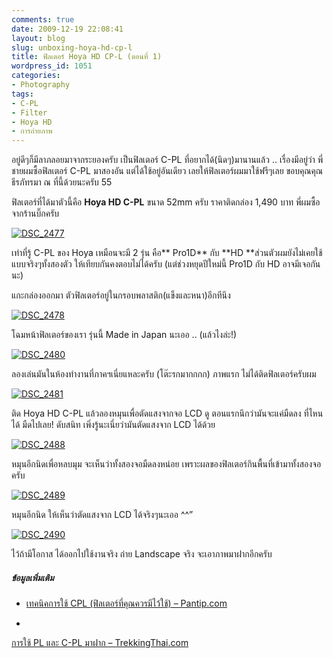 ```yaml
---
comments: true
date: 2009-12-19 22:08:41
layout: blog
slug: unboxing-hoya-hd-cp-l
title: ฟิลเตอร์ Hoya HD CP-L (ตอนที่ 1)
wordpress_id: 1051
categories:
- Photography
tags:
- C-PL
- Filter
- Hoya HD
- การถ่ายภาพ
---
```


อยู่ดีๆก็มีลาภลอยมาจากระยองครับ เป็นฟิลเตอร์ C-PL ที่อยากได้(นิดๆ)มานานแล้ว .. เรื่องมีอยู่ว่า พี่ชายผมซื้อฟิลเตอร์ C-PL มาสองอัน แต่ได้ใช้อยู่อันเดียว เลยให้ฟิลเตอร์ผมมาใช้ฟรีๆเลย ขอบคุณคุณธีรภัทรมา ณ ที่นี้ด้วยนะครับ 55

 

ฟิลเตอร์ที่ได้มาตัวนี้คือ **Hoya HD C-PL** ขนาด 52mm ครับ ราคาติดกล่อง 1,490 บาท พี่ผมซื้อจากร้านบิ๊กครับ

 

[![DSC_2477](http://www.armno.in.th/wp-content/uploads/2009/12/DSC_2477_thumb.jpg)](http://www.armno.in.th/wp-content/uploads/2009/12/DSC_2477.jpg)

 

เท่าที่รู้ C-PL ของ Hoya เหมือนจะมี 2 รุ่น คือ** Pro1D** กับ **HD **ส่วนตัวผมยังไม่เคยใช้แบบจริงๆทั้งสองตัว ให้เทียบกันคงตอบไม่ได้ครับ (แต่ช่วงหยุดปีใหม่นี้ Pro1D กับ HD อาจมีเจอกันนะ)

  

แกะกล่องออกมา ตัวฟิลเตอร์อยู่ในกรอบพลาสติก(แข็งและหนา)อีกทีนึง 

 

[![DSC_2478](http://www.armno.in.th/wp-content/uploads/2009/12/DSC_2478_thumb.jpg)](http://www.armno.in.th/wp-content/uploads/2009/12/DSC_2478.jpg)

 

โฉมหน้าฟิลเตอร์ของเรา รุ่นนี้ Made in Japan นะเออ .. (แล้วไงล่ะ!)

 

[![DSC_2480](http://www.armno.in.th/wp-content/uploads/2009/12/DSC_2480_thumb.jpg)](http://www.armno.in.th/wp-content/uploads/2009/12/DSC_2480.jpg)

 

ลองเล่นมันในห้องทำงานที่ภาคฯเนี่ยแหละครับ (โต๊ะรกมากกกก) ภาพแรก ไม่ได้ติดฟิลเตอร์ครับผม

 

[![DSC_2481](http://www.armno.in.th/wp-content/uploads/2009/12/DSC_2481_thumb.jpg)](http://www.armno.in.th/wp-content/uploads/2009/12/DSC_2481.jpg)

 

ติด Hoya HD C-PL แล้วลองหมุนเพื่อตัดแสงจากจอ LCD ดู ตอนแรกนึกว่ามันจะแค่มืดลง ที่ไหนได้ มืดไปเลย! ดับสนิท เพิ่งรู้นะเนี่ยว่ามันตัดแสงจาก LCD ได้ด้วย

 

[![DSC_2488](http://www.armno.in.th/wp-content/uploads/2009/12/DSC_2488_thumb.jpg)](http://www.armno.in.th/wp-content/uploads/2009/12/DSC_2488.jpg)

 

หมุนอีกนิดเพื่อหลบมุม จะเห็นว่าทั้งสองจอมืดลงหน่อย เพราะผลของฟิลเตอร์กินพื้นที่เข้ามาทั้งสองจอครับ

 

[![DSC_2489](http://www.armno.in.th/wp-content/uploads/2009/12/DSC_2489_thumb.jpg)](http://www.armno.in.th/wp-content/uploads/2009/12/DSC_2489.jpg)

 

หมุนอีกนิด ให้เห็นว่าตัดแสงจาก LCD ได้จริงๆนะเออ ^^”

 

[![DSC_2490](http://www.armno.in.th/wp-content/uploads/2009/12/DSC_2490_thumb.jpg)](http://www.armno.in.th/wp-content/uploads/2009/12/DSC_2490.jpg)

 

 

 

 

 

 

 

ไว้ถ้ามีโอกาส ได้ออกไปใช้งานจริง ถ่าย Landscape จริง จะเอาภาพมาฝากอีกครับ

 

##### ข้อมูลเพิ่มเติม

 

  
  * [เทคนิคการใช้ CPL (ฟิลเตอร์ที่คุณควรมีไว้ใช้) – Pantip.com](http://topicstock.pantip.com/camera/topicstock/2007/04/O5326182/O5326182.html)
   
  *     

[การใช้ PL และ C-PL มาฝาก – TrekkingThai.com](http://www.trekkingthai.com/cgi-bin/webboard/generate.pl?board=photo1&content=0326)

  
